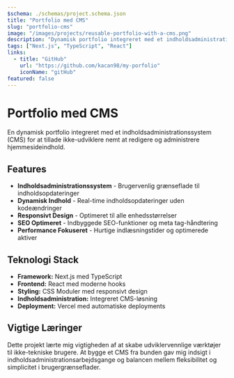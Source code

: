 ```yaml
---
$schema: ./schemas/project.schema.json
title: "Portfolio med CMS"
slug: "portfolio-cms"
image: "/images/projects/reusable-portfolio-with-a-cms.png"
description: "Dynamisk portfolio integreret med et indholdsadministrationssystem for nemme indholdsopdateringer af ikke-udviklere."
tags: ["Next.js", "TypeScript", "React"]
links:
  - title: "GitHub"
    url: "https://github.com/kacan98/my-porfolio"
    iconName: "gitHub"
featured: false
---
```


# Portfolio med CMS

En dynamisk portfolio integreret med et indholdsadministrationssystem (CMS) for at tillade ikke-udviklere nemt at redigere og administrere hjemmesideindhold.

## Features

- **Indholdsadministrationssystem** - Brugervenlig grænseflade til indholdsopdateringer
- **Dynamisk Indhold** - Real-time indholdsopdateringer uden kodeændringer
- **Responsivt Design** - Optimeret til alle enhedsstørrelser
- **SEO Optimeret** - Indbyggede SEO-funktioner og meta tag-håndtering
- **Performance Fokuseret** - Hurtige indlæsningstider og optimerede aktiver

## Teknologi Stack

- **Framework:** Next.js med TypeScript
- **Frontend:** React med moderne hooks
- **Styling:** CSS Moduler med responsivt design
- **Indholdsadministration:** Integreret CMS-løsning
- **Deployment:** Vercel med automatiske deployments

## Vigtige Læringer

Dette projekt lærte mig vigtigheden af at skabe udviklervennlige værktøjer til ikke-tekniske brugere. At bygge et CMS fra bunden gav mig indsigt i indholdsadministrationsarbejdsgange og balancen mellem fleksibilitet og simplicitet i brugergrænseflader.